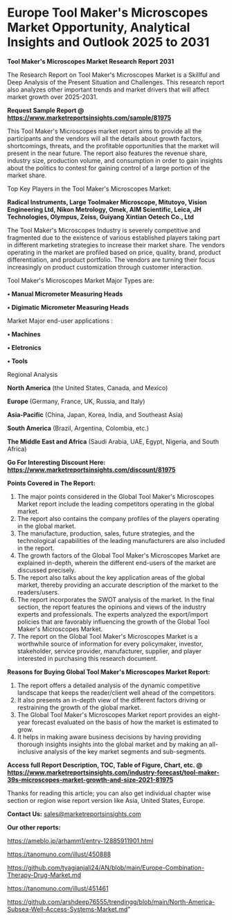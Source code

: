# Europe Tool Maker&#39;s Microscopes Market Opportunity, Analytical Insights and Outlook 2025 to 2031

<strong>Tool Maker&#39;s Microscopes Market Research Report 2031</strong>

The Research Report on Tool Maker&#39;s Microscopes Market is a Skillful and Deep Analysis of the Present Situation and Challenges. This research report also analyzes other important trends and market drivers that will affect market growth over 2025-2031.

<strong>Request Sample Report @ <a href=https://www.marketreportsinsights.com/sample/81975>https://www.marketreportsinsights.com/sample/81975</a></strong>

This Tool Maker&#39;s Microscopes market report aims to provide all the participants and the vendors will all the details about growth factors, shortcomings, threats, and the profitable opportunities that the market will present in the near future. The report also features the revenue share, industry size, production volume, and consumption in order to gain insights about the politics to contest for gaining control of a large portion of the market share.

Top Key Players in the Tool Maker&#39;s Microscopes Market:

<strong>Radical Instruments, Large Toolmaker Microscope, Mitutoyo, Vision Engineering Ltd, Nikon Metrology, Omek, AIM Scientific, Leica, JH Technologies, Olympus, Zeiss, Guiyang Xintian Oetech Co., Ltd</strong>

The Tool Maker&#39;s Microscopes Industry is severely competitive and fragmented due to the existence of various established players taking part in different marketing strategies to increase their market share. The vendors operating in the market are profiled based on price, quality, brand, product differentiation, and product portfolio. The vendors are turning their focus increasingly on product customization through customer interaction.

Tool Maker&#39;s Microscopes Market Major Types are:

<strong>• Manual Micrometer Measuring Heads

• Digimatic Micrometer Measuring Heads</strong>

Market Major end-user applications :

<strong>• Machines

• Eletronics

• Tools</strong>

Regional Analysis

</u><strong><b>North America</b></strong> (the United States, Canada, and Mexico)

<strong><b>Europe </b></strong>(Germany, France, UK, Russia, and Italy)

<strong><b>Asia-Pacific</b></strong> (China, Japan, Korea, India, and Southeast Asia)

<strong><b>South America</b></strong> (Brazil, Argentina, Colombia, etc.)

<strong><b>The Middle East and Africa</b></strong> (Saudi Arabia, UAE, Egypt, Nigeria, and South Africa)

<strong>Go For Interesting Discount Here: <a href=https://www.marketreportsinsights.com/discount/81975>https://www.marketreportsinsights.com/discount/81975</a></strong>

<strong>Points Covered in The Report:</strong>
<ol>
  <li>The major points considered in the Global Tool Maker&#39;s Microscopes Market report include the leading competitors operating in the global market.</li>
  <li>The report also contains the company profiles of the players operating in the global market.</li>
  <li>The manufacture, production, sales, future strategies, and the technological capabilities of the leading manufacturers are also included in the report.</li>
  <li>The growth factors of the Global Tool Maker&#39;s Microscopes Market are explained in-depth, wherein the different end-users of the market are discussed precisely.</li>
  <li>The report also talks about the key application areas of the global market, thereby providing an accurate description of the market to the readers/users.</li>
  <li>The report incorporates the SWOT analysis of the market. In the final section, the report features the opinions and views of the industry experts and professionals. The experts analyzed the export/import policies that are favorably influencing the growth of the Global Tool Maker&#39;s Microscopes Market.</li>
  <li>The report on the Global Tool Maker&#39;s Microscopes Market is a worthwhile source of information for every policymaker, investor, stakeholder, service provider, manufacturer, supplier, and player interested in purchasing this research document.</li>
</ol>
<strong>Reasons for Buying Global Tool Maker&#39;s Microscopes Market Report:</strong>

<ol>
  <li>The report offers a detailed analysis of the dynamic competitive landscape that keeps the reader/client well ahead of the competitors.</li>
  <li>It also presents an in-depth view of the different factors driving or restraining the growth of the global market.</li>
  <li>The Global Tool Maker&#39;s Microscopes Market report provides an eight-year forecast evaluated on the basis of how the market is estimated to grow.</li>
  <li>It helps in making aware business decisions by having providing thorough insights insights into the global market and by making an all-inclusive analysis of the key market segments and sub-segments.</li>
</ol>
<strong>Access full Report Description, TOC, Table of Figure, Chart, etc. @ <a href=https://www.marketreportsinsights.com/industry-forecast/tool-maker-39s-microscopes-market-growth-and-size-2021-81975>https://www.marketreportsinsights.com/industry-forecast/tool-maker-39s-microscopes-market-growth-and-size-2021-81975</a></strong>


Thanks for reading this article; you can also get individual chapter wise section or region wise report version like Asia, United States, Europe.

<strong>Contact Us:</strong>
sales@marketreportsinsights.com

<strong>Our other reports:</strong>

<a href=https://ameblo.jp/arhamm1/entry-12885911901.html>https://ameblo.jp/arhamm1/entry-12885911901.html</a>

<a href=https://tanomuno.com/illust/450888>https://tanomuno.com/illust/450888</a>

<a href=https://github.com/tyagianjali24/AN/blob/main/Europe-Combination-Therapy-Drug-Market.md>https://github.com/tyagianjali24/AN/blob/main/Europe-Combination-Therapy-Drug-Market.md</a>

<a href=https://tanomuno.com/illust/451461>https://tanomuno.com/illust/451461</a>

<a href=https://github.com/arshdeep76555/trendingg/blob/main/North-America-Subsea-Well-Access-Systems-Market.md>https://github.com/arshdeep76555/trendingg/blob/main/North-America-Subsea-Well-Access-Systems-Market.md</a>"

